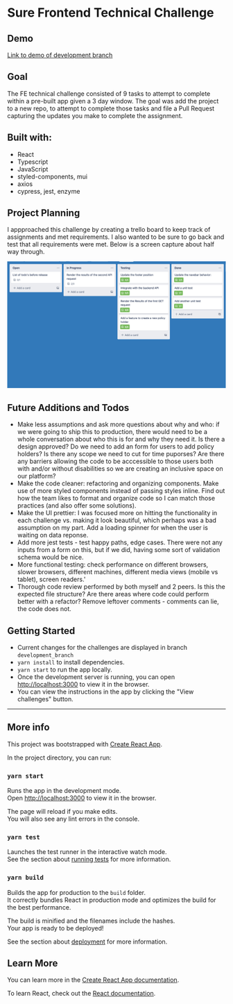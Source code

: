 # Sure Frontend Technical Challenge

## Demo
 [Link to demo of development branch](https://surefechallenge.surge.sh/)


## Goal
The FE technical challenge consisted of 9 tasks to attempt to complete within a pre-built app given a 3 day window. The goal was add the project to a new repo, to attempt to complete those tasks and file a Pull Request capturing the updates you make to complete the assignment.

## Built with: 
  * React
  * Typescript
  * JavaScript
  * styled-components, mui
  * axios
  * cypress, jest, enzyme

## Project Planning
I appproached this challenge by creating a trello board to keep track of assignments and met requirements. I also wanted to be sure to go back and test that all requirements were met. Below is a screen capture about half way through. 
<p align='center'>
    <img src='public/trello.png' alt='project dashboard'></img>
</p>

## Future Additions and Todos
 * Make less assumptions and ask more questions about why and who: if we were going to ship this to production, there would need to be a whole conversation about who this is for and why they need it. Is there a design approved? Do we need to add an form for users to add policy holders? Is there any scope we need to cut for time puporses? Are there any barriers allowing the code to be acccessible to those users both with and/or without disabilities so we are creating an inclusive space on our platform?
 * Make the code cleaner: refactoring and organizing components. Make use of more styled components instead of passing styles inline. Find out how the team likes to format and organize code so I can match those practices (and also offer some solutions).
 * Make the UI prettier: I was focused more on hitting the functionality in each challenge vs. making it look beautiful, which perhaps was a bad assumption on my part. Add a loading spinner for when the user is waiting on data reponse.
 * Add more jest tests - test happy paths, edge cases. There were not any inputs from a form on this, but if we did, having some sort of validation schema would be nice.
 * More functional testing: check performance on different browsers, slower browsers, different machines, different media views (mobile vs tablet), screen readers.'
 * Thorough code review performed by both myself and 2 peers. Is this the expected file structure? Are there areas where code could perform better with a refactor? Remove leftover comments - comments can lie, the code does not.


## Getting Started
* Current changes for the challenges are displayed in branch `development_branch`
* `yarn install` to install dependencies.
* `yarn start` to run the app locally.
* Once the development server is running, you can open [http://localhost:3000](http://localhost:3000) to view it in the browser.
* You can view the instructions in the app by clicking the "View challenges" button.
___
## More info

This project was bootstrapped with [Create React App](https://github.com/facebook/create-react-app).

In the project directory, you can run:

### `yarn start`

Runs the app in the development mode.\
Open [http://localhost:3000](http://localhost:3000) to view it in the browser.

The page will reload if you make edits.\
You will also see any lint errors in the console.

### `yarn test`

Launches the test runner in the interactive watch mode.\
See the section about [running tests](https://facebook.github.io/create-react-app/docs/running-tests) for more information.

### `yarn build`

Builds the app for production to the `build` folder.\
It correctly bundles React in production mode and optimizes the build for the best performance.

The build is minified and the filenames include the hashes.\
Your app is ready to be deployed!

See the section about [deployment](https://facebook.github.io/create-react-app/docs/deployment) for more information.


## Learn More

You can learn more in the [Create React App documentation](https://facebook.github.io/create-react-app/docs/getting-started).

To learn React, check out the [React documentation](https://reactjs.org/).

